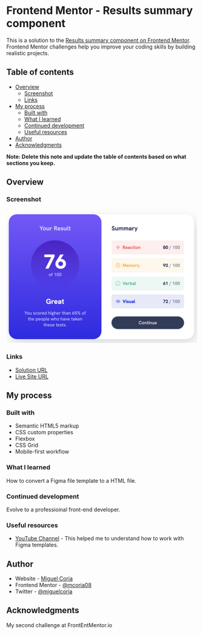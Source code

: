 # Frontend Mentor - Results summary component

This is a solution to the [Results summary component
on Frontend Mentor](https://www.frontendmentor.io/challenges/results-summary-component-CE_K6s0maV). Frontend Mentor challenges help you improve your coding skills by building realistic projects.

## Table of contents

- [Overview](#overview)
  - [Screenshot](#screenshot)
  - [Links](#links)
- [My process](#my-process)
  - [Built with](#built-with)
  - [What I learned](#what-i-learned)
  - [Continued development](#continued-development)
  - [Useful resources](#useful-resources)
- [Author](#author)
- [Acknowledgments](#acknowledgments)

**Note: Delete this note and update the table of contents based on what sections you keep.**

## Overview

### Screenshot

![](./assets/images/screenshot1.png)

### Links

- [Solution URL](https://github.com/mcoria08/frontend-mentor-results-summary-component)
- [Live Site URL](https://courageous-gnome-14a090.netlify.app/)

## My process

### Built with

- Semantic HTML5 markup
- CSS custom properties
- Flexbox
- CSS Grid
- Mobile-first workflow

### What I learned

How to convert a Figma file template to a HTML file.

### Continued development

Evolve to a professioinal front-end developer.

### Useful resources

- [YouTube Channel](https://www.youtube.com/watch?v=THk-b2pr8Nc) - This helped me to understand how to work with Figma templates.

## Author

- Website - [Miguel Coria](https://github.com/mcoria08)
- Frontend Mentor - [@mcoria08](https://www.frontendmentor.io/profile/mcoria08)
- Twitter - [@miguelcoria](https://twitter.com/miguelcoria)

## Acknowledgments

My second challenge at FrontEntMentor.io
